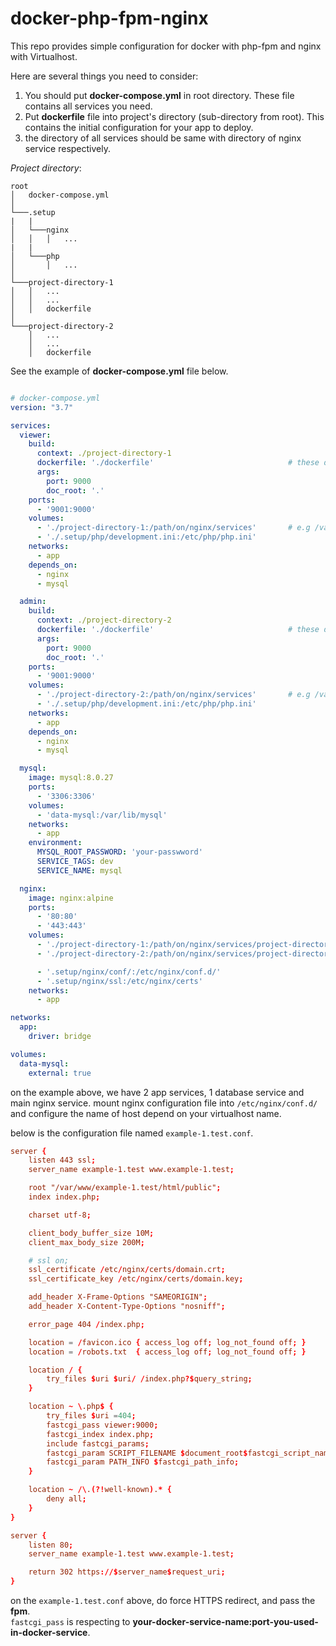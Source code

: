 # docker-php-fpm-nginx

This repo provides simple configuration for docker with php-fpm and nginx with Virtualhost.

Here are several things you need to consider:
1. You should put **docker-compose.yml** in root directory. These file contains all services you need.
2. Put **dockerfile** file into project's directory (sub-directory from root). This contains the initial configuration for your app to deploy.
3. the directory of all services should be same with directory of nginx service respectively.

*Project directory*:
```
root
│   docker-compose.yml
│
└───.setup
|   |
│   └───nginx
│   │   │   ...
|   |
│   └───php
│       │   ...
│
└───project-directory-1
│   │   ...
│   │   ...
│   │   dockerfile
│
└───project-directory-2
    │   ...
    │   ...
    │   dockerfile
```

See the example of **docker-compose.yml** file below.

```yml

# docker-compose.yml
version: "3.7"

services:
  viewer:
    build:
      context: ./project-directory-1
      dockerfile: './dockerfile'                              # these directory respecting to context directory.
      args:
        port: 9000
        doc_root: '.'
    ports:
      - '9001:9000'
    volumes:
      - './project-directory-1:/path/on/nginx/services'       # e.g /var/www/example-1.test/html
      - './.setup/php/development.ini:/etc/php/php.ini'
    networks:
      - app
    depends_on:
      - nginx
      - mysql

  admin:
    build:
      context: ./project-directory-2
      dockerfile: './dockerfile'                              # these directory respecting to context directory.
      args:
        port: 9000
        doc_root: '.'
    ports:
      - '9001:9000'
    volumes:
      - './project-directory-2:/path/on/nginx/services'       # e.g /var/www/example-2.test/html
      - './.setup/php/development.ini:/etc/php/php.ini'
    networks:
      - app
    depends_on:
      - nginx
      - mysql

  mysql:
    image: mysql:8.0.27
    ports:
      - '3306:3306'
    volumes:
      - 'data-mysql:/var/lib/mysql'
    networks:
      - app
    environment:
      MYSQL_ROOT_PASSWORD: 'your-passwword'
      SERVICE_TAGS: dev
      SERVICE_NAME: mysql

  nginx:
    image: nginx:alpine
    ports:
      - '80:80'
      - '443:443'
    volumes:
      - './project-directory-1:/path/on/nginx/services/project-directory-1'   # e.g /var/www/example-1.test/html
      - './project-directory-2:/path/on/nginx/services/project-directory-2'   # e.g /var/www/example-2.test/html

      - '.setup/nginx/conf/:/etc/nginx/conf.d/'
      - '.setup/nginx/ssl:/etc/nginx/certs'
    networks:
      - app

networks:
  app:
    driver: bridge

volumes:
  data-mysql:
    external: true

```

on the example above, we have 2 app services, 1 database service and main nginx service. mount nginx configuration file into `/etc/nginx/conf.d/` and configure the name of host depend on your virtualhost name.

below is the configuration file named `example-1.test.conf`. 
```conf
server {
    listen 443 ssl;
    server_name example-1.test www.example-1.test;

    root "/var/www/example-1.test/html/public";
    index index.php;

    charset utf-8;

    client_body_buffer_size 10M;
    client_max_body_size 200M;

    # ssl on;
    ssl_certificate /etc/nginx/certs/domain.crt;
    ssl_certificate_key /etc/nginx/certs/domain.key;

    add_header X-Frame-Options "SAMEORIGIN";
    add_header X-Content-Type-Options "nosniff";

    error_page 404 /index.php;

    location = /favicon.ico { access_log off; log_not_found off; }
    location = /robots.txt  { access_log off; log_not_found off; }

    location / {
        try_files $uri $uri/ /index.php?$query_string;
    }

    location ~ \.php$ {
        try_files $uri =404;
        fastcgi_pass viewer:9000;
        fastcgi_index index.php;
        include fastcgi_params;
        fastcgi_param SCRIPT_FILENAME $document_root$fastcgi_script_name;
        fastcgi_param PATH_INFO $fastcgi_path_info;
    }

    location ~ /\.(?!well-known).* {
        deny all;
    }
}

server {
    listen 80;
    server_name example-1.test www.example-1.test;

    return 302 https://$server_name$request_uri;
}

```
on the `example-1.test.conf` above, do force HTTPS redirect, and pass the **fpm**.  
`fastcgi_pass` is respecting to **your-docker-service-name:port-you-used-in-docker-service**.

